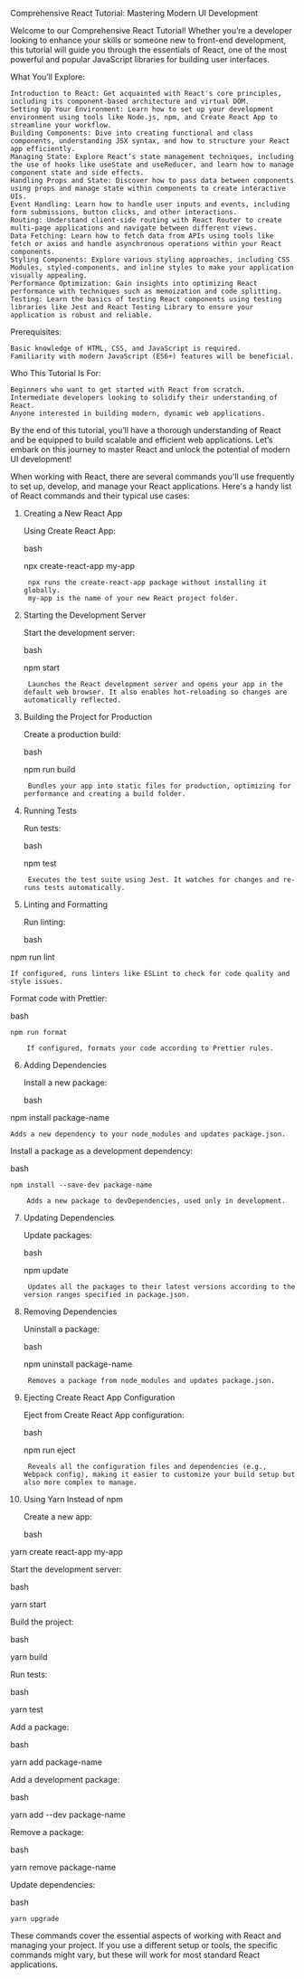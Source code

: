 Comprehensive React Tutorial: Mastering Modern UI Development

Welcome to our Comprehensive React Tutorial! Whether you’re a developer looking to enhance your skills or someone new to front-end development, this tutorial will guide you through the essentials of React, one of the most powerful and popular JavaScript libraries for building user interfaces.

What You’ll Explore:

    Introduction to React: Get acquainted with React's core principles, including its component-based architecture and virtual DOM.
    Setting Up Your Environment: Learn how to set up your development environment using tools like Node.js, npm, and Create React App to streamline your workflow.
    Building Components: Dive into creating functional and class components, understanding JSX syntax, and how to structure your React app efficiently.
    Managing State: Explore React’s state management techniques, including the use of hooks like useState and useReducer, and learn how to manage component state and side effects.
    Handling Props and State: Discover how to pass data between components using props and manage state within components to create interactive UIs.
    Event Handling: Learn how to handle user inputs and events, including form submissions, button clicks, and other interactions.
    Routing: Understand client-side routing with React Router to create multi-page applications and navigate between different views.
    Data Fetching: Learn how to fetch data from APIs using tools like fetch or axios and handle asynchronous operations within your React components.
    Styling Components: Explore various styling approaches, including CSS Modules, styled-components, and inline styles to make your application visually appealing.
    Performance Optimization: Gain insights into optimizing React performance with techniques such as memoization and code splitting.
    Testing: Learn the basics of testing React components using testing libraries like Jest and React Testing Library to ensure your application is robust and reliable.

Prerequisites:

    Basic knowledge of HTML, CSS, and JavaScript is required.
    Familiarity with modern JavaScript (ES6+) features will be beneficial.

Who This Tutorial Is For:

    Beginners who want to get started with React from scratch.
    Intermediate developers looking to solidify their understanding of React.
    Anyone interested in building modern, dynamic web applications.

By the end of this tutorial, you’ll have a thorough understanding of React and be equipped to build scalable and efficient web applications. Let’s embark on this journey to master React and unlock the potential of modern UI development!

When working with React, there are several commands you'll use frequently to set up, develop, and manage your React applications. Here's a handy list of React commands and their typical use cases:
1. Creating a New React App

    Using Create React App:

    bash

    npx create-react-app my-app

        npx runs the create-react-app package without installing it globally.
        my-app is the name of your new React project folder.

2. Starting the Development Server

    Start the development server:

    bash

    npm start

        Launches the React development server and opens your app in the default web browser. It also enables hot-reloading so changes are automatically reflected.

3. Building the Project for Production

    Create a production build:

    bash

    npm run build

        Bundles your app into static files for production, optimizing for performance and creating a build folder.

4. Running Tests

    Run tests:

    bash

    npm test

        Executes the test suite using Jest. It watches for changes and re-runs tests automatically.

5. Linting and Formatting

    Run linting:

    bash

npm run lint

    If configured, runs linters like ESLint to check for code quality and style issues.

Format code with Prettier:

bash

    npm run format

        If configured, formats your code according to Prettier rules.

6. Adding Dependencies

    Install a new package:

    bash

npm install package-name

    Adds a new dependency to your node_modules and updates package.json.

Install a package as a development dependency:

bash

    npm install --save-dev package-name

        Adds a new package to devDependencies, used only in development.

7. Updating Dependencies

    Update packages:

    bash

    npm update

        Updates all the packages to their latest versions according to the version ranges specified in package.json.

8. Removing Dependencies

    Uninstall a package:

    bash

    npm uninstall package-name

        Removes a package from node_modules and updates package.json.

9. Ejecting Create React App Configuration

    Eject from Create React App configuration:

    bash

    npm run eject

        Reveals all the configuration files and dependencies (e.g., Webpack config), making it easier to customize your build setup but also more complex to manage.

10. Using Yarn Instead of npm

    Create a new app:

    bash

yarn create react-app my-app

Start the development server:

bash

yarn start

Build the project:

bash

yarn build

Run tests:

bash

yarn test

Add a package:

bash

yarn add package-name

Add a development package:

bash

yarn add --dev package-name

Remove a package:

bash

yarn remove package-name

Update dependencies:

bash

    yarn upgrade

These commands cover the essential aspects of working with React and managing your project. If you use a different setup or tools, the specific commands might vary, but these will work for most standard React applications.
